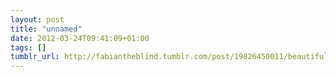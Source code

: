 ```yaml
---
layout: post
title: "unnamed"
date: 2012-03-24T09:41:09+01:00
tags: []
tumblr_url: http://fabiantheblind.tumblr.com/post/19826450011/beautiful
---
```

